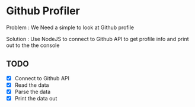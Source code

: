 # Github Profiler

Problem : We Need a simple to look at Github profile

Solution : Use NodeJS to connect to Github API to get profile info and print out to the the console

## TODO
* [x] Connect to Github API
* [x] Read the data
* [x] Parse the data
* [x] Print the data out
